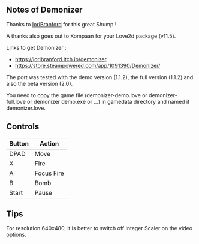 ## Notes of Demonizer

Thanks to [IoriBranford](https://ioribranford.itch.io/) for this great Shump !

A thanks also goes out to Kompaan for your Love2d package (v11.5).

Links to get Demonizer :
- https://ioribranford.itch.io/demonizer
- https://store.steampowered.com/app/1091390/Demonizer/

The port was tested with the demo version (1.1.2), the full version (1.1.2) and also the beta version (2.0).

You need to copy the game file (demonizer-demo.love or demonizer-full.love or demonizer demo.exe or ...) in gamedata directory and named it demonizer.love.

## Controls

| Button | Action |
|--|--| 
|DPAD|Move|
|X|Fire|
|A|Focus Fire|
|B|Bomb|
|Start|Pause|

## Tips

For resolution 640x480, it is better to switch off Integer Scaler on the video options.
